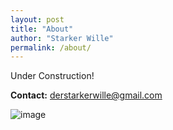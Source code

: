 ```yaml
---
layout: post
title: "About"
author: "Starker Wille"
permalink: /about/
---
```


Under Construction! 

**Contact:** derstarkerwille@gmail.com

![image](https://user-images.githubusercontent.com/114194993/196077498-407bfbb4-0f7c-4b0d-90a2-b744bcc69118.png)
